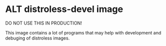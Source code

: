 ALT distroless-devel image
===========================

DO NOT USE THIS IN PRODUCTION!

This image contains a lot of programs that may help with development and
debuging of distroless images.
